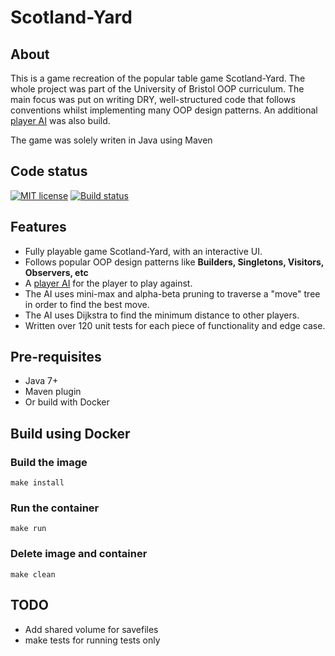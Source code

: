 # Scotland-Yard

## About
This is a game recreation of the popular table game Scotland-Yard. The whole project was part of the University of Bristol OOP curriculum. The main focus was put on writing DRY, well-structured code that follows conventions whilst implementing many OOP design patterns. An additional [player AI](https://github.com/TheWalkingFridge/Scotland-Yard-AI) was also build.

The game was solely writen in Java using Maven

## Code status
[![MIT license](https://img.shields.io/badge/License-MIT-blue.svg)](https://lbesson.mit-license.org/) [![Build status](https://travis-ci.org/google/licenseclassifier.svg?branch=master)](https://travis-ci.org/google/licenseclassifier)

## Features
* Fully playable game Scotland-Yard, with an interactive UI.
* Follows popular OOP design patterns like **Builders, Singletons, Visitors, Observers, etc**
* A [player AI](https://github.com/TheWalkingFridge/Scotland-Yard-AI) for the player to play against.
* The AI uses mini-max and alpha-beta pruning to traverse a "move" tree in order to find the best move.
* The AI uses Dijkstra to find the minimum distance to other players.
* Written over 120 unit tests for each piece of functionality and edge case.

## Pre-requisites
* Java 7+
* Maven plugin
* Or build with Docker

## Build using Docker
### Build the image
```
make install
```
### Run the container
```
make run
```
### Delete image and container
```
make clean
```
## TODO
* Add shared volume for savefiles
* make tests for running tests only
